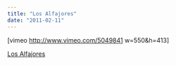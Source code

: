 ```yaml
---
title: "Los Alfajores"
date: "2011-02-11"
---
```


\[vimeo http://www.vimeo.com/5049841 w=550&h=413\]

[Los Alfajores](http://losalfajores.tumblr.com/)

